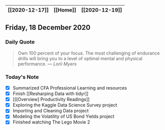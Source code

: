 | [[2020-12-17]] | [[Home]] | [[2020-12-19]] |
| :-: | :-: | :-: |

## Friday, 18 December 2020

### Daily Quote
> Own 100 percent of your focus. The most challenging of endurance drills will bring you to a level of optimal mental and physical performance.
> &mdash; <cite>Lorii Myers</cite>

### Today's Note

- [x] Summarized CFA Professional Learning and resources
- [x] Finish [[Resharping Data with tidyr]]
- [x] [[[Overview] Productivity Readings]]
- [x] Exploring the Kaggle Data Science Survey project
- [x] Importing and Cleaning Data project
- [x] Modeling the Volatility of US Bond Yields project
- [x] Finished watching The Lego Movie 2
